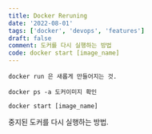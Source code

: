 ```yaml
---
title: Docker Reruning
date: '2022-08-01'
tags: ['docker', 'devops', 'features']
draft: false
comment: 도커를 다시 실행하는 방법
code: docker start [image_name]
---
```


```docker
docker run 은 새롭게 만들어지는 것.

docker ps -a 도커이미지 확인

docker start [image_name]
```

중지된 도커를 다시 실행하는 방법.
